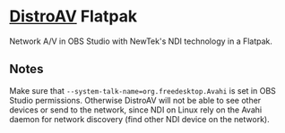 # [DistroAV](https://github.com/DistroAV/DistroAV) Flatpak

Network A/V in OBS Studio with NewTek's NDI technology in a Flatpak.

## Notes
Make sure that `--system-talk-name=org.freedesktop.Avahi` is set in OBS Studio permissions. Otherwise DistroAV will not be able to see other devices or send to the network, since NDI on Linux rely on the Avahi daemon for network discovery (find other NDI device on the network).

